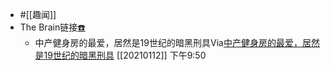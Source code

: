 - #[[趣闻]]
- The Brain链接[☎️](brain://api.thebrain.com/g7PXu0IyM0ucARb24SvxiA/N7WoBmDXr0qq0Dbhrzcmmw/%E5%8E%86%E5%8F%B2%E5%AD%A6)
    - 中产健身房的最爱，居然是19世纪的暗黑刑具Via[中产健身房的最爱，居然是19世纪的暗黑刑具](https://mp.weixin.qq.com/s?__biz=MjM5NzUzODI1Mg==&mid=2652644878&idx=1&sn=be0e247954c028f3b5b89be66557e19a&chksm=bd30f6ad8a477fbb668fe23a306faeda569ef56a55218984e2ee4a0e7845cac4a4502d8614ad) [[20210112]] 下午9:50
